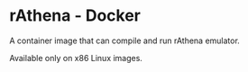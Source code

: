 # rAthena - Docker

A container image that can compile and run rAthena emulator.

Available only on x86 Linux images.